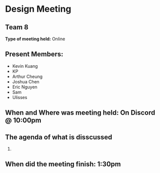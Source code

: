 # Design Meeting 
## Team 8

**Type of meeting held:** Online

## Present Members:  
- Kevin Kuang
- KP
- Arthur Cheung
- Joshua Chen
- Eric Nguyen
- Sam
- Ulisses

## When and Where was meeting held: On Discord @ 10:00pm

## The agenda of what is disscussed
1. 
## When did the meeting finish: 1:30pm
